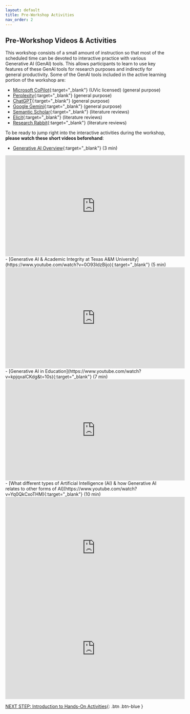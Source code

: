 ```yaml
---
layout: default
title: Pre-Workshop Activities
nav_order: 2
---
```

## Pre-Workshop Videos & Activities
This workshop consists of a small amount of instruction so that most of the scheduled time can be devoted to interactive practice with various Generative AI (GenAI) tools. This allows participants to learn to use key features of these GenAI tools for research purposes and indirectly for general productivity. Some of the GenAI tools included in the active learning portion of the workshop are:
- [Microsoft CoPilot](https://copilot.microsoft.com/){:target="_blank"} (UVic licensed) (general purpose)
- [Perplexity](https://www.perplexity.ai/){:target="_blank"} (general purpose)
- [ChatGPT](https://chat.openai.com/){:target="_blank"} (general purpose)
- [Google Gemini](https://gemini.google.com/){:target="_blank"} (general purpose)
- [Semantic Scholar](){:target="_blank"} (literature reviews)
- [Elicit](https://elicit.com/){:target="_blank"} (literature reviews)
- [Research Rabbit](https://researchrabbitapp.com/){:target="_blank"} (literature reviews)

To be ready to jump right into the interactive activities during the workshop, **please watch these short videos beforehand**:

- [Generative AI Overview](https://www.youtube.com/watch?v=unPKJJjQP0A){:target="_blank"} (3 min)<br>
<iframe width="560" height="315" src="https://www.youtube.com/embed/unPKJJjQP0A" title="Generative AI Overview" frameborder="0" allow="accelerometer; autoplay; clipboard-write; encrypted-media; gyroscope; picture-in-picture" allowfullscreen></iframe>
- [Generative AI & Academic Integrity at Texas A&M University](https://www.youtube.com/watch?v=0O93IdzBijo){:target="_blank"} (5 min)<br>
<iframe width="560" height="315" src="https://www.youtube.com/embed/0O93IdzBijo" title="Generative AI & Academic Integrity" frameborder="0" allow="accelerometer; autoplay; clipboard-write; encrypted-media; gyroscope; picture-in-picture" allowfullscreen></iframe>
- [Generative AI in Education](https://www.youtube.com/watch?v=kpjqxalCKdg&t=10s){:target="_blank"} (7 min)<br>
<iframe width="560" height="315" src="https://www.youtube.com/embed/kpjqxalCKdg&t" title="Generative AI in Education" frameborder="0" allow="accelerometer; autoplay; clipboard-write; encrypted-media; gyroscope; picture-in-picture" allowfullscreen></iframe>
- [What different types of Artificial Intelligence (AI) & how Generative AI relates to other forms of AI](https://www.youtube.com/watch?v=Yq0QkCxoTHM){:target="_blank"} (10 min)<br>
<iframe width="560" height="315" src="https://www.youtube.com/embed/Yq0QkCxoTHM" title="Artificial Intelligence" frameborder="0" allow="accelerometer; autoplay; clipboard-write; encrypted-media; gyroscope; picture-in-picture" allowfullscreen></iframe>

<iframe src="https://app.Lumi.education/api/v1/run/ND-N_M/embed" width="560" height="315" frameborder="0" allowfullscreen="allowfullscreen" allow="geolocation *; microphone *; camera *; midi *; encrypted-media *"></iframe><script src="https://app.Lumi.education/api/v1/h5p/core/js/h5p-resizer.js" charset="UTF-8"></script>

[NEXT STEP: Introduction to Hands-On Activities](activities-intro.html){: .btn .btn-blue }

